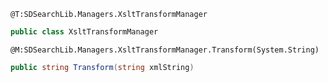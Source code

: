 ```
@T:SDSearchLib.Managers.XsltTransformManager
```
```csharp
public class XsltTransformManager
```
```
@M:SDSearchLib.Managers.XsltTransformManager.Transform(System.String)
```
```csharp
public string Transform(string xmlString)
```
